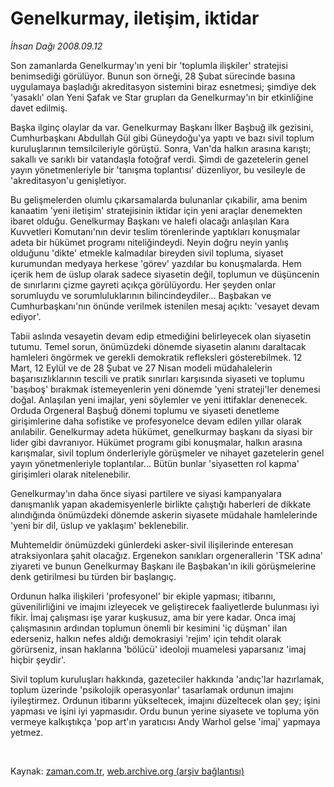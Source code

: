 # Genelkurmay, iletişim, iktidar

*İhsan Dağı 2008.09.12*

<tr><td class="metin" colspan="2" style="padding-top: 20px; padding-left: 5px; padding-right: 10px;">Son zamanlarda Genelkurmay'ın yeni bir 'toplumla ilişkiler' stratejisi benimsediği görülüyor. Bunun son örneği, 28 Şubat sürecinde basına uygulamaya başladığı akreditasyon sistemini biraz esnetmesi; şimdiye dek 'yasaklı' olan Yeni Şafak ve Star grupları da Genelkurmay'ın bir etkinliğine davet edilmiş.</td></tr><tr><td class="metin" colspan="2" style="padding-top: 20px; padding-left: 5px; padding-right: 10px;"><p>Başka ilginç olaylar da var. Genelkurmay Başkanı İlker Başbuğ ilk gezisini, Cumhurbaşkanı Abdullah Gül gibi Güneydoğu'ya yaptı ve bazı sivil toplum kuruluşlarının temsilcileriyle görüştü. Sonra, Van'da halkın arasına karıştı; sakallı ve sarıklı bir vatandaşla fotoğraf verdi. Şimdi de gazetelerin genel yayın yönetmenleriyle bir 'tanışma toplantısı' düzenliyor, bu vesileyle de 'akreditasyon'u genişletiyor. 
<p>Bu gelişmelerden olumlu çıkarsamalarda bulunanlar çıkabilir, ama benim kanaatim 'yeni iletişim' stratejisinin iktidar için yeni araçlar denemekten ibaret olduğu. Genelkurmay Başkanı ve halefi olacağı anlaşılan Kara Kuvvetleri Komutanı'nın devir teslim törenlerinde yaptıkları konuşmalar adeta bir hükümet programı niteliğindeydi. Neyin doğru neyin yanlış olduğunu 'dikte' etmekle kalmadılar bireyden sivil topluma, siyaset kurumundan medyaya herkese 'görev' yazdılar bu konuşmalarda. Hem içerik hem de üslup olarak sadece siyasetin değil, toplumun ve düşüncenin de sınırlarını çizme gayreti açıkça görülüyordu. Her şeyden onlar sorumluydu ve sorumluluklarının bilincindeydiler... Başbakan ve Cumhurbaşkanı'nın önünde verilmek istenilen mesaj açıktı: 'vesayet devam ediyor'.
<p>Tabii aslında vesayetin devam edip etmediğini belirleyecek olan siyasetin tutumu. Temel sorun, önümüzdeki dönemde siyasetin alanını daraltacak hamleleri öngörmek ve gerekli demokratik refleksleri gösterebilmek. 12 Mart, 12 Eylül ve de 28 Şubat ve 27 Nisan modeli müdahalelerin başarısızlıklarının tescili ve pratik sınırları karşısında siyaseti ve toplumu 'başıboş' bırakmak istemeyenlerin yeni dönemde 'yeni strateji'ler denemesi doğal. Anlaşılan yeni imajlar, yeni söylemler ve yeni ittifaklar denenecek. Orduda Orgeneral Başbuğ dönemi toplumu ve siyaseti denetleme girişimlerine daha sofistike ve profesyonelce devam edilen yıllar olarak anılabilir. Genelkurmay adeta hükümet, genelkurmay başkanı da siyasi bir lider gibi davranıyor. Hükümet programı gibi konuşmalar, halkın arasına karışmalar, sivil toplum önderleriyle görüşmeler ve nihayet gazetelerin genel yayın yönetmenleriyle toplantılar... Bütün bunlar 'siyasetten rol kapma' girişimleri olarak nitelenebilir. 
<p>Genelkurmay'ın daha önce siyasi partilere ve siyasi kampanyalara danışmanlık yapan akademisyenlerle birlikte çalıştığı haberleri de dikkate alındığında önümüzdeki dönemde askerin siyasete müdahale hamlelerinde 'yeni bir dil, üslup ve yaklaşım' beklenebilir. 
<p>Muhtemeldir önümüzdeki günlerdeki asker-sivil ilişilerinde enteresan atraksiyonlara şahit olacağız. Ergenekon sanıkları orgenerallerin 'TSK adına' ziyareti ve bunun Genelkurmay Başkanı ile Başbakan'ın ikili görüşmelerine denk getirilmesi bu türden bir başlangıç. 
<p>Ordunun halka ilişkileri 'profesyonel' bir ekiple yapması; itibarını, güvenilirliğini ve imajını izleyecek ve geliştirecek faaliyetlerde bulunması iyi fikir. İmaj çalışması işe yarar kuşkusuz, ama bir yere kadar. Onca imaj çalışmasının ardından toplumun önemli bir kesimini 'iç düşman' ilan ederseniz, halkın nefes aldığı demokrasiyi 'rejim' için tehdit olarak görürseniz, insan haklarına 'bölücü' ideoloji muamelesi yaparsanız 'imaj hiçbir şeydir'. 
<p>Sivil toplum kuruluşları hakkında, gazeteciler hakkında 'andıç'lar hazırlamak, toplum üzerinde 'psikolojik operasyonlar' tasarlamak ordunun imajını iyileştirmez. Ordunun itibarını yükseltecek, imajını düzeltecek olan şey; işini yapması ve işini iyi yapmasıdır. Ordu bunun yerine siyasete ve topluma yön vermeye kalkıştıkça 'pop art'ın yaratıcısı Andy Warhol gelse 'imaj' yapmaya yetmez. 
<p><br/></p></p></p></p></p></p></p></p></td></tr>

Kaynak: [zaman.com.tr](http://zaman.com.tr/yazar.do?yazino=737179), [web.archive.org (arşiv bağlantısı)](http://web.archive.org/web/20080919130847/http://www.zaman.com.tr:80/yazar.do?yazino=737179)
